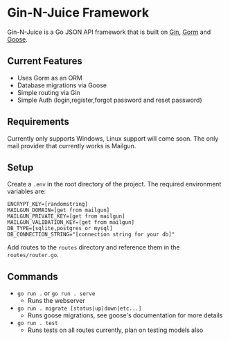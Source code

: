 Gin-N-Juice Framework
=================

Gin-N-Juice is a Go JSON API framework that is built on [Gin](https://github.com/gin-gonic/gin),
[Gorm](https://gorm.io) and [Goose](https://github.com/pressly/goose). 

Current Features
------
- Uses Gorm as an ORM
- Database migrations via Goose
- Simple routing via Gin
- Simple Auth (login,register,forgot password and reset password)

Requirements
------
Currently only supports Windows, Linux support will come soon. The only mail provider that currently
works is Mailgun.

Setup
------
Create a `.env` in the root directory of the project. The required environment variables are:
```
ENCRYPT_KEY=[randomstring]
MAILGUN_DOMAIN=[get from mailgun]
MAILGUN_PRIVATE_KEY=[get from mailgun]
MAILGUN_VALIDATION_KEY=[get from mailgun]
DB_TYPE=[sqlite,postgres or mysql]
DB_CONNECTION_STRING="[connection string for your db]"
```
Add routes to the `routes` directory and reference them in the `routes/router.go`.

Commands
------
- `go run .` or `go run . serve`
  - Runs the webserver
- `go run . migrate [status|up|down|etc...]`
  - Runs goose migrations, see goose's documentation for more details
- `go run . test`
  - Runs tests on all routes currently, plan on testing models also
